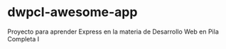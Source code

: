 # dwpcI-awesome-app
Proyecto para aprender Express en la materia de Desarrollo Web en Pila Completa I
